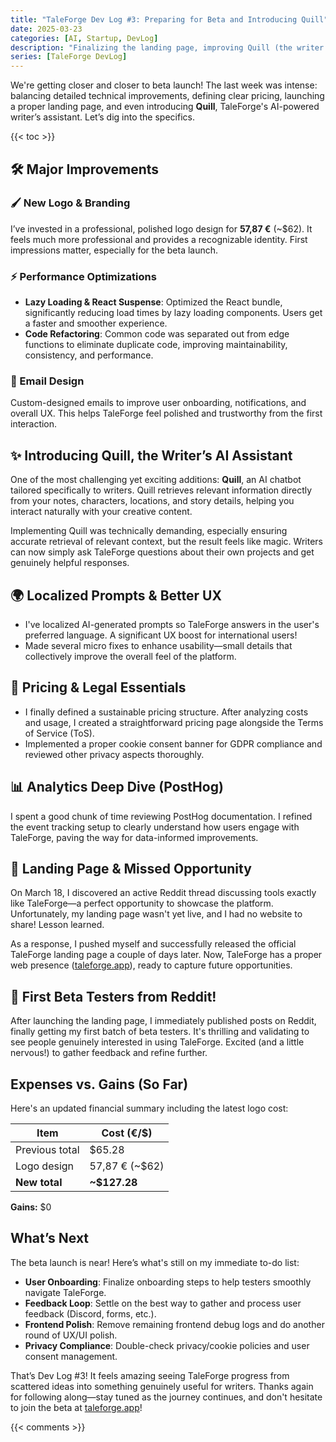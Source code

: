 ```yaml
---
title: "TaleForge Dev Log #3: Preparing for Beta and Introducing Quill"
date: 2025-03-23
categories: [AI, Startup, DevLog]
description: "Finalizing the landing page, improving Quill (the writer’s AI assistant), and diving deeper into analytics as we approach beta launch."
series: [TaleForge DevLog]
---
```


We're getting closer and closer to beta launch! The last week was intense: balancing detailed technical improvements, defining clear pricing, launching a proper landing page, and even introducing **Quill**, TaleForge's AI-powered writer’s assistant. Let’s dig into the specifics.

{{< toc >}}

## 🛠️ Major Improvements

### 🖌️ New Logo & Branding
I’ve invested in a professional, polished logo design for **57,87 €** (~$62). It feels much more professional and provides a recognizable identity. First impressions matter, especially for the beta launch.

### ⚡️ Performance Optimizations
- **Lazy Loading & React Suspense**: Optimized the React bundle, significantly reducing load times by lazy loading components. Users get a faster and smoother experience.
- **Code Refactoring**: Common code was separated out from edge functions to eliminate duplicate code, improving maintainability, consistency, and performance.

### 📧 Email Design
Custom-designed emails to improve user onboarding, notifications, and overall UX. This helps TaleForge feel polished and trustworthy from the first interaction.

## ✨ Introducing Quill, the Writer’s AI Assistant
One of the most challenging yet exciting additions: **Quill**, an AI chatbot tailored specifically to writers. Quill retrieves relevant information directly from your notes, characters, locations, and story details, helping you interact naturally with your creative content.

Implementing Quill was technically demanding, especially ensuring accurate retrieval of relevant context, but the result feels like magic. Writers can now simply ask TaleForge questions about their own projects and get genuinely helpful responses.

## 🌍 Localized Prompts & Better UX
- I've localized AI-generated prompts so TaleForge answers in the user's preferred language. A significant UX boost for international users!
- Made several micro fixes to enhance usability—small details that collectively improve the overall feel of the platform.

## 💸 Pricing & Legal Essentials
- I finally defined a sustainable pricing structure. After analyzing costs and usage, I created a straightforward pricing page alongside the Terms of Service (ToS).
- Implemented a proper cookie consent banner for GDPR compliance and reviewed other privacy aspects thoroughly.

## 📊 Analytics Deep Dive (PostHog)
I spent a good chunk of time reviewing PostHog documentation. I refined the event tracking setup to clearly understand how users engage with TaleForge, paving the way for data-informed improvements.

## 🚀 Landing Page & Missed Opportunity
On March 18, I discovered an active Reddit thread discussing tools exactly like TaleForge—a perfect opportunity to showcase the platform. Unfortunately, my landing page wasn't yet live, and I had no website to share! Lesson learned.

As a response, I pushed myself and successfully released the official TaleForge landing page a couple of days later. Now, TaleForge has a proper web presence ([taleforge.app](https://taleforge.app)), ready to capture future opportunities.

## 🎉 First Beta Testers from Reddit!
After launching the landing page, I immediately published posts on Reddit, finally getting my first batch of beta testers. It's thrilling and validating to see people genuinely interested in using TaleForge. Excited (and a little nervous!) to gather feedback and refine further.

## Expenses vs. Gains (So Far)

Here's an updated financial summary including the latest logo cost:

| Item                      | Cost (€/$)  |
|---------------------------|-------------|
| Previous total            | $65.28      |
| Logo design               | 57,87 € (~$62) |
| **New total**             | **~$127.28** |

**Gains:** $0

## What’s Next
The beta launch is near! Here’s what's still on my immediate to-do list:

- **User Onboarding**: Finalize onboarding steps to help testers smoothly navigate TaleForge.
- **Feedback Loop**: Settle on the best way to gather and process user feedback (Discord, forms, etc.).
- **Frontend Polish**: Remove remaining frontend debug logs and do another round of UX/UI polish.
- **Privacy Compliance**: Double-check privacy/cookie policies and user consent management.

That’s Dev Log #3! It feels amazing seeing TaleForge progress from scattered ideas into something genuinely useful for writers. Thanks again for following along—stay tuned as the journey continues, and don't hesitate to join the beta at [taleforge.app](https://taleforge.app)!

{{< comments >}}
